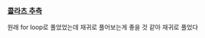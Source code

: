 ### [콜라츠 추측](https://school.programmers.co.kr/learn/courses/30/lessons/12943)

원래 for loop로 풀었었는데 재귀로 풀어보는게 좋을 것 같아 재귀로 풀었다
